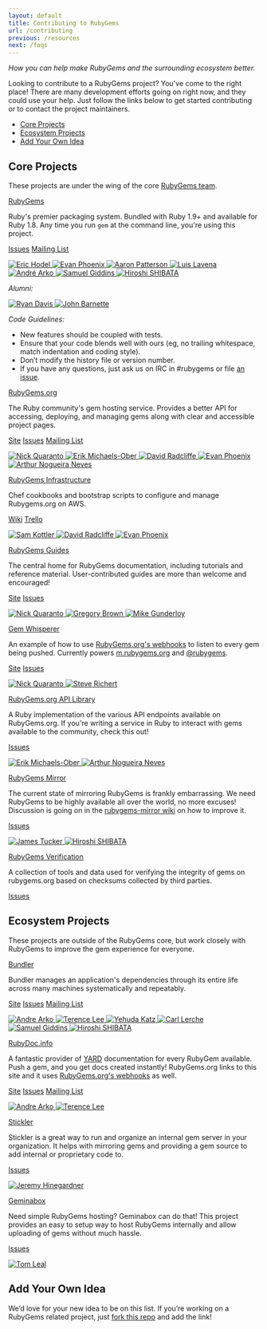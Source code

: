 ```yaml
---
layout: default
title: Contributing to RubyGems
url: /contributing
previous: /resources
next: /faqs
---
```


<em class="t-gray">How you can help make RubyGems and the surrounding ecosystem better.</em>

Looking to contribute to a RubyGems project? You've come to the right place!
There are many development efforts going on right now, and they could use
your help. Just follow the links below to get started contributing or to contact the
project maintainers.

* [Core Projects](#core-projects)
* [Ecosystem Projects](#ecosystem-projects)
* [Add Your Own Idea](#add-your-own-idea)

Core Projects
-------------

These projects are under the wing of the core [RubyGems team](https://github.com/rubygems/).

<a class="project__name is-first" href="https://github.com/rubygems/rubygems">RubyGems</a>

Ruby's premier packaging system. Bundled with Ruby 1.9+ and available for Ruby 1.8. Any time you run
`gem` at the command line, you're using this project.

<div class="project__links">
  <a class="project__link t-link" href="https://github.com/rubygems/rubygems/issues">Issues</a>
  <a class="project__link t-link" href="https://groups.google.com/forum/#!forum/rubygems-developers">Mailing List</a>
</div>

<p class="avatars">
  <a href="https://github.com/drbrain">
    <img src="https://secure.gravatar.com/avatar/58479f76374a3ba3c69b9804163f39f4?s=32" title="Eric Hodel">
  </a>
  <a href="https://github.com/evanphx">
    <img src="https://secure.gravatar.com/avatar/540cb3b3712ffe045113cb03bab616a2?s=32" title="Evan Phoenix">
  </a>
  <a href="https://github.com/tenderlove">
    <img src="https://secure.gravatar.com/avatar/f29327647a9cff5c69618bae420792ea?s=32" title="Aaron Patterson">
  </a>
  <a href="https://github.com/luislavena">
    <img src="https://secure.gravatar.com/avatar/e7cff3cfd41c495e1012227d7dc24202?s=32" title="Luis Lavena">
  </a>
  <a href="https://github.com/indirect">
    <img src="https://secure.gravatar.com/avatar/4c3ed917e59156a36212d48155831482?s=32" title="André Arko">
  </a>
  <a href="https://github.com/segiddins">
    <img src="https://secure.gravatar.com/avatar/4d6be90af74894fd132fb06dacec04d7?s=32" title="Samuel Giddins">
  </a>
  <a href="https://github.com/hsbt">
    <img src="https://secure.gravatar.com/avatar/f2748d34b03ed11330f2a2218904eb2d?s=32" title="Hiroshi SHIBATA">
  </a>
</p>

<em class="t-gray t-uppercase">Alumni:</em>

<p class="avatars">
  <a href="https://github.com/zenspider">
    <img src="https://secure.gravatar.com/avatar/16c4b19d8670085a428787f8b2438223?s=32" title="Ryan Davis">
  </a>
  <a href="https://github.com/jbarnette">
    <img src="https://secure.gravatar.com/avatar/c237cf537a06b60921c97804679e3b15?s=32" title="John Barnette">
  </a>
</p>

<em class="t-gray t-uppercase">Code Guidelines:</em>

* New features should be coupled with tests.
* Ensure that your code blends well with ours (eg, no trailing whitespace, match indentation and coding style).
* Don’t modify the history file or version number.
* If you have any questions, just ask us on IRC in #rubygems or file [an issue][1].

[0]: https://github.com/rubygems/rubygems
[1]: https://github.com/rubygems/rubygems/issues
[2]: http://help.rubygems.org

<a class="project__name" href="https://github.com/rubygems/rubygems.org">RubyGems.org</a>

The Ruby community's gem hosting service. Provides a better API for accessing,
deploying, and managing gems along with clear and accessible project pages.

<div class="project__links">
  <a class="project__link t-link" href="https://rubygems.org">Site</a>
  <a class="project__link t-link" href="https://github.com/rubygems/rubygems.org/issues">Issues</a>
  <a class="project__link t-link" href="https://groups.google.com/forum/#!forum/gemcutter">Mailing List</a>
</div>

<p class="avatars">
  <a href="https://github.com/qrush">
    <img src="https://secure.gravatar.com/avatar/eb8975af8e49e19e3dd6b6b84a542e26?s=32" title="Nick Quaranto">
  </a>
  <a href="https://github.com/sferik">
    <img src="https://secure.gravatar.com/avatar/1f74b13f1e5c6c69cb5d7fbaabb1e2cb?s=32" title="Erik Michaels-Ober">
  </a>
  <a href="https://github.com/dwradcliffe">
    <img src="https://secure.gravatar.com/avatar/013fd4dfb0e29744d5f37cf9068ba930?s=32" title="David Radcliffe">
  </a>
  <a href="https://github.com/evanphx">
    <img src="https://secure.gravatar.com/avatar/540cb3b3712ffe045113cb03bab616a2?s=32" title="Evan Phoenix">
  </a>
  <a href="https://github.com/arthurnn">
    <img src="https://secure.gravatar.com/avatar/bd33b5aaf0eb48d67a8145732d8f61a9?s=32" title="Arthur Nogueira Neves">
  </a>  
</p>

<a class="project__name" href="https://github.com/rubygems/rubygems-infrastructure">RubyGems Infrastructure</a>

Chef cookbooks and bootstrap scripts to configure and manage Rubygems.org on AWS.

<div class="project__links">
  <a class="project__link t-link" href="https://github.com/rubygems/rubygems-infrastructure/wiki">Wiki</a>
  <a class="project__link t-link" href="https://trello.com/b/cd2HqKnE/infrastructure">Trello</a>
</div>

<p class="avatars">
  <a href="https://github.com/skottler">
    <img src="https://secure.gravatar.com/avatar/ee9182ab4e45d446dfa05c20c341371f?s=32" title="Sam Kottler">
  </a>
  <a href="https://github.com/dwradcliffe">
    <img src="https://secure.gravatar.com/avatar/013fd4dfb0e29744d5f37cf9068ba930?s=32" title="David Radcliffe">
  </a>
  <a href="https://github.com/evanphx">
    <img src="https://secure.gravatar.com/avatar/540cb3b3712ffe045113cb03bab616a2?s=32" title="Evan Phoenix">
  </a>
</p>

<a class="project__name" href="https://github.com/rubygems/guides">RubyGems Guides</a>

The central home for RubyGems documentation, including tutorials and reference material.
User-contributed guides are more than welcome and encouraged!

<div class="project__links">
  <a class="project__link t-link" href="http://guides.rubygems.org">Site</a>
  <a class="project__link t-link" href="https://github.com/rubygems/guides/issues">Issues</a>
</div>

<p class="avatars">
  <a href="https://github.com/qrush">
    <img src="https://secure.gravatar.com/avatar/eb8975af8e49e19e3dd6b6b84a542e26?s=32" title="Nick Quaranto">
  </a>
  <a href="https://github.com/sandal">
    <img src="https://secure.gravatar.com/avatar/31e038e4e9330f6c75ccfd1fca8010ee?s=32" title="Gregory Brown">
  </a>
  <a href="https://github.com/ffmike">
    <img src="https://secure.gravatar.com/avatar/a54251b745d59735ea5e9f0656a5d58d?s=32" title="Mike Gunderloy">
  </a>
</p>

<a class="project__name" href="https://github.com/rubygems/gemwhisperer">Gem Whisperer</a>

An example of how to use [RubyGems.org's
webhooks](http://guides.rubygems.org/rubygems-org-api/#webhook) to listen to every gem being
pushed. Currently powers [m.rubygems.org](http://m.rubygems.org) and
[@rubygems](http://twitter.com/rubygems).

<div class="project__links">
  <a class="project__link t-link" href="http://m.rubygems.org/">Site</a>
  <a class="project__link t-link" href="https://github.com/rubygems/gemwhisperer/issues">Issues</a>
</div>

<p class="avatars">
  <a href="https://github.com/qrush">
    <img src="https://secure.gravatar.com/avatar/eb8975af8e49e19e3dd6b6b84a542e26?s=32" title="Nick Quaranto">
  </a>
  <a href="https://github.com/laserlemon">
    <img src="https://secure.gravatar.com/avatar/0887991a8846577a6aa85433d6ab3ea2?s=32" title="Steve Richert">
  </a>
</p>

<a class="project__name" href="https://github.com/rubygems/gems">RubyGems.org API Library</a>

A Ruby implementation of the various API endpoints available on RubyGems.org.
If you're writing a service in Ruby to interact with gems available to the
community, check this out!

<div class="project__links">
  <a class="project__link t-link" href="https://github.com/rubygems/gems/issues">Issues</a>
</div>

<p class="avatars">
  <a href="https://github.com/sferik">
    <img src="https://secure.gravatar.com/avatar/1f74b13f1e5c6c69cb5d7fbaabb1e2cb?s=32" title="Erik Michaels-Ober">
  </a>
  <a href="https://github.com/arthurnn">
    <img src="https://secure.gravatar.com/avatar/bd33b5aaf0eb48d67a8145732d8f61a9?s=32" title="Arthur Nogueira Neves">
  </a>
</p>

<a class="project__name" href="https://github.com/rubygems/rubygems-mirror">RubyGems Mirror</a>

The current state of mirroring RubyGems is frankly embarrassing. We need
RubyGems to be highly available all over the world, no more excuses! Discussion
is going on in the [rubygems-mirror
wiki](https://github.com/rubygems/rubygems-mirror/wiki/Mirroring-2.0) on how
to improve it.

<div class="project__links">
  <a class="project__link t-link" href="https://github.com/rubygems/rubygems-mirror/issues">Issues</a>
</div>

<p class="avatars">
  <a href="https://github.com/raggi">
    <img src="https://secure.gravatar.com/avatar/b19b02a49b433c9e2e6e6c43785d2bfb?s=32" title="James Tucker">
  </a>
  <a href="https://github.com/hsbt">
    <img src="https://secure.gravatar.com/avatar/f2748d34b03ed11330f2a2218904eb2d?s=32" title="Hiroshi SHIBATA">
  </a>
</p>

<a class="project__name" href="https://github.com/rubygems/rubygems-verification">RubyGems Verification</a>

A collection of tools and data used for verifying the integrity of gems on rubygems.org based on checksums
collected by third parties.

<div class="project__links">
  <a class="project__link t-link" href="https://github.com/rubygems/rubygems-verification/issues">Issues</a>
</div>

## Ecosystem Projects

These projects are outside of the RubyGems core, but work closely with RubyGems to improve the gem experience for everyone.

<a class="project__name is-first" href="https://github.com/bundler/bundler">Bundler</a>

Bundler manages an application's dependencies through its entire life across
many machines systematically and repeatably.

<div class="project__links">
  <a class="project__link t-link" href="http://bundler.io">Site</a>
  <a class="project__link t-link" href="https://github.com/bundler/bundler/issues">Issues</a>
  <a class="project__link t-link" href="https://groups.google.com/forum/#!forum/ruby-bundler">Mailing List</a>
</div>

<p class="avatars">
  <a href="https://github.com/indirect">
    <img src="https://secure.gravatar.com/avatar/fb389f1e8b98d5d03be29e9dd309b3be?s=32" title="Andre Arko">
  </a>
  <a href="https://github.com/hone">
    <img src="https://secure.gravatar.com/avatar/efb7c66871043330ce1310a9bdd0aaf6?s=32" title="Terence Lee">
  </a>
  <a href="https://github.com/wycats">
    <img src="https://secure.gravatar.com/avatar/428167a3ec72235ba971162924492609?s=32" title="Yehuda Katz">
  </a>
  <a href="https://github.com/carllerche">
    <img src="https://secure.gravatar.com/avatar/da5274b27cc6c0f505495bf5d504575d?s=32" title="Carl Lerche">
  </a>
  <a href="https://github.com/segiddins">
    <img src="https://secure.gravatar.com/avatar/4d6be90af74894fd132fb06dacec04d7?s=32" title="Samuel Giddins">
  </a>
  <a href="https://github.com/hsbt">
    <img src="https://secure.gravatar.com/avatar/f2748d34b03ed11330f2a2218904eb2d?s=32" title="Hiroshi SHIBATA">
  </a>
</p>

<a class="project__name" href="https://github.com/lsegal/rubydoc.info">RubyDoc.info</a>

A fantastic provider of [YARD](http://yardoc.org) documentation for every
RubyGem available. Push a gem, and you get docs created instantly!
RubyGems.org links to this site and it uses [RubyGems.org's
webhooks](http://guides.rubygems.org/rubygems-org-api/#webhook) as well.

<div class="project__links">
  <a class="project__link t-link" href="http://rubydoc.info">Site</a>
  <a class="project__link t-link" href="https://github.com/lsegal/rubydoc.info/issues">Issues</a>
  <a class="project__link t-link" href="https://groups.google.com/forum/#!forum/yardoc">Mailing List</a>
</div>

<p class="avatars">
  <a href="https://github.com/indirect">
    <img src="https://secure.gravatar.com/avatar/fb389f1e8b98d5d03be29e9dd309b3be?s=32" title="Andre Arko">
  </a>
  <a href="https://github.com/hone">
    <img src="https://secure.gravatar.com/avatar/efb7c66871043330ce1310a9bdd0aaf6?s=32" title="Terence Lee">
  </a>
</p>

<a class="project__name" href="https://github.com/copiousfreetime/stickler">Stickler</a>

Stickler is a great way to run and organize an internal gem server in your
organization. It helps with mirroring gems and providing a gem source to add
internal or proprietary code to.

<div class="project__links">
  <a class="project__link t-link" href="https://github.com/copiousfreetime/stickler/issues">Issues</a>
</div>

<p class="avatars">
  <a href="https://github.com/copiousfreetime">
    <img src="https://secure.gravatar.com/avatar/cff2d90ae70bbbb5d4865d8412159f85?s=32" title="Jeremy Hinegardner">
  </a>
</p>

<a class="project__name" href="https://github.com/geminabox/geminabox">Geminabox</a>

Need simple RubyGems hosting? Geminabox can do that! This project provides an
easy to setup way to host RubyGems internally and allow uploading of gems
without much hassle.

<div class="project__links">
  <a class="project__link t-link" href="https://github.com/cwninja/geminabox/issues">Issues</a>
</div>

<p class="avatars">
  <a href="https://github.com/cwninja">
    <img src="https://secure.gravatar.com/avatar/f61c5838432c656ea88dd77a56a40f52?s=32" title="Tom Leal">
  </a>
</p>

Add Your Own Idea
-----------------

We’d love for your new idea to be on this list. If you’re working on a
RubyGems related project, just [fork this
repo](https://github.com/rubygems/guides) and add the link!

